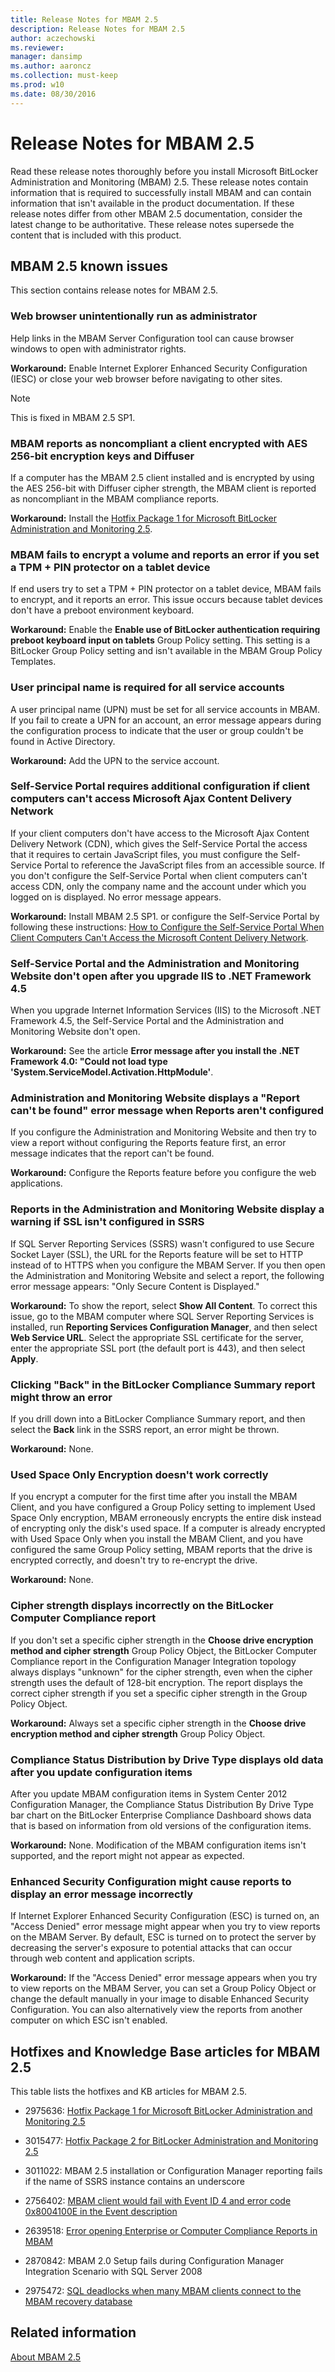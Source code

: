 ```yaml
---
title: Release Notes for MBAM 2.5
description: Release Notes for MBAM 2.5
author: aczechowski
ms.reviewer: 
manager: dansimp
ms.author: aaroncz
ms.collection: must-keep
ms.prod: w10
ms.date: 08/30/2016
---
```



# Release Notes for MBAM 2.5

Read these release notes thoroughly before you install Microsoft BitLocker Administration and Monitoring (MBAM) 2.5. These release notes contain information that is required to successfully install MBAM and can contain information that isn't available in the product documentation. If these release notes differ from other MBAM 2.5 documentation, consider the latest change to be authoritative. These release notes supersede the content that is included with this product.

## MBAM 2.5 known issues

This section contains release notes for MBAM 2.5.

### Web browser unintentionally run as administrator

Help links in the MBAM Server Configuration tool can cause browser windows to open with administrator rights.

**Workaround:** Enable Internet Explorer Enhanced Security Configuration (IESC) or close your web browser before navigating to other sites.

> [!NOTE]
> This is fixed in MBAM 2.5 SP1.

### MBAM reports as noncompliant a client encrypted with AES 256-bit encryption keys and Diffuser

If a computer has the MBAM 2.5 client installed and is encrypted by using the AES 256-bit with Diffuser cipher strength, the MBAM client is reported as noncompliant in the MBAM compliance reports.

**Workaround:** Install the [Hotfix Package 1 for Microsoft BitLocker Administration and Monitoring 2.5](https://support.microsoft.com/topic/hotfix-package-1-for-microsoft-bitlocker-administration-and-monitoring-2-5-48e14840-2d8e-fbbc-2942-60066889e237).

### MBAM fails to encrypt a volume and reports an error if you set a TPM + PIN protector on a tablet device

If end users try to set a TPM + PIN protector on a tablet device, MBAM fails to encrypt, and it reports an error. This issue occurs because tablet devices don't have a preboot environment keyboard.

**Workaround:** Enable the **Enable use of BitLocker authentication requiring preboot keyboard input on tablets** Group Policy setting. This setting is a BitLocker Group Policy setting and isn't available in the MBAM Group Policy Templates.

### User principal name is required for all service accounts

A user principal name (UPN) must be set for all service accounts in MBAM. If you fail to create a UPN for an account, an error message appears during the configuration process to indicate that the user or group couldn't be found in Active Directory.

**Workaround:** Add the UPN to the service account.

### Self-Service Portal requires additional configuration if client computers can't access Microsoft Ajax Content Delivery Network

If your client computers don't have access to the Microsoft Ajax Content Delivery Network (CDN), which gives the Self-Service Portal the access that it requires to certain JavaScript files, you must configure the Self-Service Portal to reference the JavaScript files from an accessible source. If you don't configure the Self-Service Portal when client computers can't access CDN, only the company name and the account under which you logged on is displayed. No error message appears.

**Workaround:** Install MBAM 2.5 SP1. or configure the Self-Service Portal by following these instructions: [How to Configure the Self-Service Portal When Client Computers Can't Access the Microsoft Content Delivery Network](how-to-configure-the-self-service-portal-when-client-computers-cannot-access-the-microsoft-content-delivery-network.md).

### Self-Service Portal and the Administration and Monitoring Website don't open after you upgrade IIS to .NET Framework 4.5

When you upgrade Internet Information Services (IIS) to the Microsoft .NET Framework 4.5, the Self-Service Portal and the Administration and Monitoring Website don't open.

**Workaround:** See the article **Error message after you install the .NET Framework 4.0: "Could not load type 'System.ServiceModel.Activation.HttpModule'**.

### Administration and Monitoring Website displays a "Report can't be found" error message when Reports aren't configured

If you configure the Administration and Monitoring Website and then try to view a report without configuring the Reports feature first, an error message indicates that the report can't be found.

**Workaround:** Configure the Reports feature before you configure the web applications.

### Reports in the Administration and Monitoring Website display a warning if SSL isn't configured in SSRS

If SQL Server Reporting Services (SSRS) wasn't configured to use Secure Socket Layer (SSL), the URL for the Reports feature will be set to HTTP instead of to HTTPS when you configure the MBAM Server. If you then open the Administration and Monitoring Website and select a report, the following error message appears: "Only Secure Content is Displayed."

**Workaround:** To show the report, select **Show All Content**. To correct this issue, go to the MBAM computer where SQL Server Reporting Services is installed, run **Reporting Services Configuration Manager**, and then select **Web Service URL**. Select the appropriate SSL certificate for the server, enter the appropriate SSL port (the default port is 443), and then select **Apply**.

### Clicking "Back" in the BitLocker Compliance Summary report might throw an error

If you drill down into a BitLocker Compliance Summary report, and then select the **Back** link in the SSRS report, an error might be thrown.

**Workaround:** None.

### Used Space Only Encryption doesn't work correctly

If you encrypt a computer for the first time after you install the MBAM Client, and you have configured a Group Policy setting to implement Used Space Only encryption, MBAM erroneously encrypts the entire disk instead of encrypting only the disk's used space. If a computer is already encrypted with Used Space Only when you install the MBAM Client, and you have configured the same Group Policy setting, MBAM reports that the drive is encrypted correctly, and doesn't try to re-encrypt the drive.

**Workaround:** None.

### Cipher strength displays incorrectly on the BitLocker Computer Compliance report

If you don't set a specific cipher strength in the **Choose drive encryption method and cipher strength** Group Policy Object, the BitLocker Computer Compliance report in the Configuration Manager Integration topology always displays "unknown" for the cipher strength, even when the cipher strength uses the default of 128-bit encryption. The report displays the correct cipher strength if you set a specific cipher strength in the Group Policy Object.

**Workaround:** Always set a specific cipher strength in the **Choose drive encryption method and cipher strength** Group Policy Object.

### Compliance Status Distribution by Drive Type displays old data after you update configuration items

After you update MBAM configuration items in System Center 2012 Configuration Manager, the Compliance Status Distribution By Drive Type bar chart on the BitLocker Enterprise Compliance Dashboard shows data that is based on information from old versions of the configuration items.

**Workaround:** None. Modification of the MBAM configuration items isn't supported, and the report might not appear as expected.

### Enhanced Security Configuration might cause reports to display an error message incorrectly

If Internet Explorer Enhanced Security Configuration (ESC) is turned on, an "Access Denied" error message might appear when you try to view reports on the MBAM Server. By default, ESC is turned on to protect the server by decreasing the server's exposure to potential attacks that can occur through web content and application scripts.

**Workaround:** If the "Access Denied" error message appears when you try to view reports on the MBAM Server, you can set a Group Policy Object or change the default manually in your image to disable Enhanced Security Configuration. You can also alternatively view the reports from another computer on which ESC isn't enabled.

## Hotfixes and Knowledge Base articles for MBAM 2.5


This table lists the hotfixes and KB articles for MBAM 2.5.

- 2975636: [Hotfix Package 1 for Microsoft BitLocker Administration and Monitoring 2.5](https://support.microsoft.com/topic/hotfix-package-1-for-microsoft-bitlocker-administration-and-monitoring-2-5-48e14840-2d8e-fbbc-2942-60066889e237)

- 3015477: [Hotfix Package 2 for BitLocker Administration and Monitoring 2.5](https://support.microsoft.com/topic/hotfix-package-2-for-bitlocker-administration-and-monitoring-2-5-8c51765a-99bb-d8ff-f55a-6182f5b674ae)

- 3011022: MBAM 2.5 installation or Configuration Manager reporting fails if the name of SSRS instance contains an underscore

- 2756402: [MBAM client would fail with Event ID 4 and error code 0x8004100E in the Event description](/troubleshoot/windows-client/windows-security/mbam-client-fails-event-id-4-0x8004100e)

- 2639518: [Error opening Enterprise or Computer Compliance Reports in MBAM](/troubleshoot/windows-server/windows-security/error-when-opening-reports-mbam)

- 2870842: MBAM 2.0 Setup fails during Configuration Manager Integration Scenario with SQL Server 2008

- 2975472: [SQL deadlocks when many MBAM clients connect to the MBAM recovery database](https://support.microsoft.com/topic/sql-deadlocks-when-many-mbam-clients-connect-to-the-mbam-recovery-database-314a8c69-449c-f47c-e0bf-310fdf5c63a7)


## Related information

[About MBAM 2.5](about-mbam-25.md)
